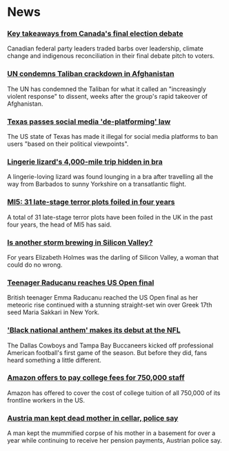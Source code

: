 # News
### [Key takeaways from Canada's final election debate](https://www.bbc.com/news/world-us-canada-58495746)
Canadian federal party leaders traded barbs over leadership, climate change and indigenous reconciliation in their final debate pitch to voters. 
### [UN condemns Taliban crackdown in Afghanistan](https://www.bbc.com/news/world-asia-58520146)
The UN has condemned the Taliban for what it called an "increasingly violent response" to dissent, weeks after the group's rapid takeover of Afghanistan. 
### [Texas passes social media 'de-platforming' law](https://www.bbc.com/news/technology-58516155)
The US state of Texas has made it illegal for social media platforms to ban users "based on their political viewpoints".
### [Lingerie lizard's 4,000-mile trip hidden in bra](https://www.bbc.com/news/uk-england-south-yorkshire-58516337)
A lingerie-loving lizard was found lounging in a bra after travelling all the way from Barbados to sunny Yorkshire on a transatlantic flight.
### [MI5: 31 late-stage terror plots foiled in four years](https://www.bbc.com/news/uk-58512901)
A total of 31 late-stage terror plots have been foiled in the UK in the past four years, the head of MI5 has said.
### [Is another storm brewing in Silicon Valley?](https://www.bbc.com/news/technology-58469882)
For years Elizabeth Holmes was the darling of Silicon Valley, a woman that could do no wrong.
### [Teenager Raducanu reaches US Open final](https://www.bbc.com/sport/tennis/58511033)
British teenager Emma Raducanu reached the US Open final as her meteoric rise continued with a stunning straight-set win over Greek 17th seed Maria Sakkari in New York.
### ['Black national anthem' makes its debut at the NFL](https://www.bbc.com/news/world-us-canada-58482970)
 The Dallas Cowboys and Tampa Bay Buccaneers kicked off professional American football's first game of the season. But before they did, fans heard something a little different.
### [Amazon offers to pay college fees for 750,000 staff](https://www.bbc.com/news/business-58509932)
Amazon has offered to cover the cost of college tuition of all 750,000 of its frontline workers in the US.
### [Austria man kept dead mother in cellar, police say](https://www.bbc.com/news/world-europe-58510192)
A man kept the mummified corpse of his mother in a basement for over a year while continuing to receive her pension payments, Austrian police say.
